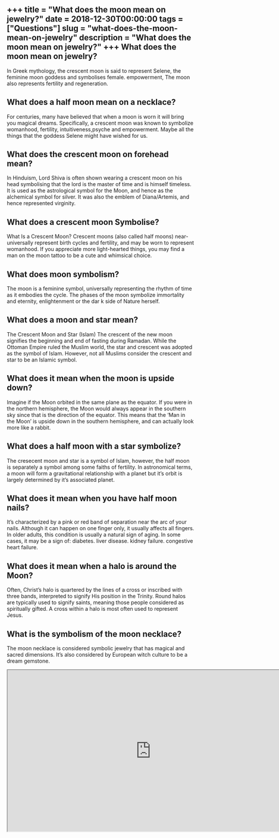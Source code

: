 +++
title = "What does the moon mean on jewelry?"
date = 2018-12-30T00:00:00
tags = ["Questions"]
slug = "what-does-the-moon-mean-on-jewelry"
description = "What does the moon mean on jewelry?"
+++
What does the moon mean on jewelry?
-----------------------------------

In Greek mythology, the crescent moon is said to represent Selene, the feminine moon goddess and symbolises female. empowerment, The moon also represents fertility and regeneration.

What does a half moon mean on a necklace?
-----------------------------------------

For centuries, many have believed that when a moon is worn it will bring you magical dreams. Specifically, a crescent moon was known to symbolize womanhood, fertility, intuitiveness,psyche and empowerment. Maybe all the things that the goddess Selene might have wished for us.

What does the crescent moon on forehead mean?
---------------------------------------------

In Hinduism, Lord Shiva is often shown wearing a crescent moon on his head symbolising that the lord is the master of time and is himself timeless. It is used as the astrological symbol for the Moon, and hence as the alchemical symbol for silver. It was also the emblem of Diana/Artemis, and hence represented virginity.

What does a crescent moon Symbolise?
------------------------------------

What Is a Crescent Moon? Crescent moons (also called half moons) near-universally represent birth cycles and fertility, and may be worn to represent womanhood. If you appreciate more light-hearted things, you may find a man on the moon tattoo to be a cute and whimsical choice.

What does moon symbolism?
-------------------------

The moon is a feminine symbol, universally representing the rhythm of time as it embodies the cycle. The phases of the moon symbolize immortality and eternity, enlightenment or the dar k side of Nature herself.

What does a moon and star mean?
-------------------------------

The Crescent Moon and Star (Islam) The crescent of the new moon signifies the beginning and end of fasting during Ramadan. While the Ottoman Empire ruled the Muslim world, the star and crescent was adopted as the symbol of Islam. However, not all Muslims consider the crescent and star to be an Islamic symbol.

What does it mean when the moon is upside down?
-----------------------------------------------

Imagine if the Moon orbited in the same plane as the equator. If you were in the northern hemisphere, the Moon would always appear in the southern sky since that is the direction of the equator. This means that the ‘Man in the Moon’ is upside down in the southern hemisphere, and can actually look more like a rabbit.

What does a half moon with a star symbolize?
--------------------------------------------

The cresecent moon and star is a symbol of Islam, however, the half moon is separately a symbol among some faiths of fertility. In astronomical terms, a moon will form a gravitational relationship with a planet but it’s orbit is largely determined by it’s associated planet.

What does it mean when you have half moon nails?
------------------------------------------------

It’s characterized by a pink or red band of separation near the arc of your nails. Although it can happen on one finger only, it usually affects all fingers. In older adults, this condition is usually a natural sign of aging. In some cases, it may be a sign of: diabetes. liver disease. kidney failure. congestive heart failure.

What does it mean when a halo is around the Moon?
-------------------------------------------------

Often, Christ’s halo is quartered by the lines of a cross or inscribed with three bands, interpreted to signify His position in the Trinity. Round halos are typically used to signify saints, meaning those people considered as spiritually gifted. A cross within a halo is most often used to represent Jesus.

What is the symbolism of the moon necklace?
-------------------------------------------

The moon necklace is considered symbolic jewelry that has magical and sacred dimensions. It’s also considered by European witch culture to be a dream gemstone.

<iframe allow="accelerometer; autoplay; clipboard-write; encrypted-media; gyroscope; picture-in-picture" allowfullscreen="" class="__youtube_prefs__  epyt-is-override  no-lazyload" data-no-lazy="1" data-origheight="433" data-origwidth="770" data-skipgform_ajax_framebjll="" height="433" id="_ytid_26489" loading="lazy" src="https://www.youtube.com/embed/tAYVdUHZl8c?enablejsapi=1&autoplay=0&cc_load_policy=0&cc_lang_pref=&iv_load_policy=1&loop=0&modestbranding=0&rel=1&fs=1&playsinline=0&autohide=2&theme=dark&color=red&controls=1&" title="YouTube player" width="770"></iframe>